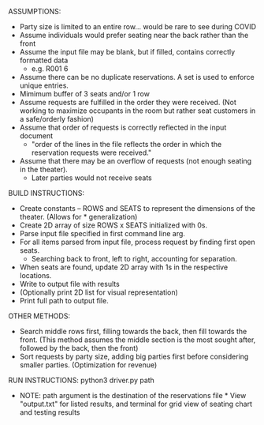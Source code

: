 ASSUMPTIONS:
* Party size is limited to an entire row... would be rare to see during COVID
* Assume individuals would prefer seating near the back rather than the front
* Assume the input file may be blank, but if filled, contains correctly formatted data
    - e.g. R001 6
* Assume there can be no duplicate reservations. A set is used to enforce unique entries.
* Mimimum buffer of 3 seats and/or 1 row
* Assume requests are fulfilled in the order they were received. (Not working to maximize occupants
    in the room but rather seat customers in a safe/orderly fashion)
* Assume that order of requests is correctly reflected in the input document 
    - "order of the lines in the file reflects the order in which the reservation requests were received."
* Assume that there may be an overflow of requests (not enough seating in the theater).
    - Later parties would not receive seats


BUILD INSTRUCTIONS:
* Create constants – ROWS and SEATS to represent the dimensions of the theater. (Allows for * generalization)
* Create 2D array of size ROWS x SEATS initialized with 0s.
* Parse input file specified in first command line arg.
* For all items parsed from input file, process request by finding first open seats.
    - Searching back to front, left to right, accounting for separation.
* When seats are found, update 2D array with 1s in the respective locations.
* Write to output file with results
* (Optionally print 2D list for visual representation)
* Print full path to output file.


OTHER METHODS:
* Search middle rows first, filling towards the back, then fill towards the front.
    (This method assumes the middle section is the most sought after, followed by the back, then the front)
* Sort requests by party size, adding big parties first before considering smaller parties. 
    (Optimization for revenue)


RUN INSTRUCTIONS:
python3 driver.py path
* NOTE: path argument is the destination of the reservations file *
View "output.txt" for listed results, and terminal for grid view of seating chart and testing results